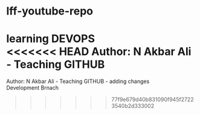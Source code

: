 # lff-youtube-repo
learning DEVOPS
<br>
<<<<<<< HEAD
Author: N Akbar Ali - Teaching GITHUB
=======
Author: N Akbar Ali - Teaching GITHUB - adding changes
<br>
Development Brnach
>>>>>>> 77f9e679d40b831090f945f27223540b2d333002
